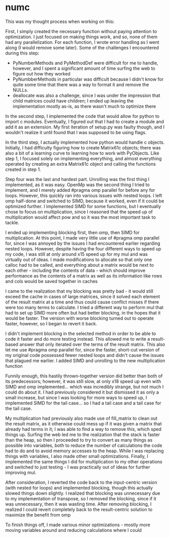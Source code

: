 # numc

This was my thought process when working on this:

First, I simply created the necessary function without paying attention to optimization. I just focused on making things work, and so, none of them had any parallelization. For each function, I wrote error handling as I went along (I would remove some later). Some of the challenges I encountered during this step:  
 - PyNumberMethods and PyMethodDef were difficult for me to handle, however, and I spent a significant amount of time surfing the web to figure out how they worked  
 - PyNumbberMethods in particular was difficult because I didn't know for quite some time that there was a way to format it and remove the NULLs.  
 - deallocate was also a challenge, since I was under the impression that child matrices could have children; I ended up leaving the implementation mostly as-is, as there wasn't much to optimize there  

In the second step, I implemented the code that would allow for python to import c modules. Eventually, I figured out that I had to create a module and add it as an extension. My first iteration of setup.py was faulty though, and I wouldn't realize it until found that I was supposed to be using flags.

In the third step, I actually implemented how python would handle c objects. Initially, I had difficulty figuring how to create Matrix61c objects; there was also a bit of a learning curve to learning how to work with PyObjects. Like step 1, I focused solely on implementing everything, and almost everything operated by creating an extra Matrix61c object and calling the functions created in step 1.

Step four was the last and hardest part. Unrolling was the first thing I implemented, as it was easy. OpenMp was the second thing I tried to implement, and I merely added #pragma omp parallel for before any for loops. However, this quickly ran into various issues with nested loops. I left omp half-done and switched to SIMD, because it worked, even if it could be optimized further. I implemented SIMD for some functions, but I eventually chose to focus on multiplication, since I reasoned that the speed up of multiplication would affect pow and so it was the most important task to tackle. 

I ended up implementing blocking first, then omp, then SIMD for multiplication. At this point, I made very little use of #pragma omp parallel for, since I was annoyed by the issues I had encountered earlier regarding nested loops. However, despite having the four different ways to speed up my code, I was still at only around x15 speed up for my mul and was virtually out of ideas. I made modifications to allocate so that only one calloc had to be called, and everything about a matrix would be next to each other - including the contents of data - which should improve performance as the contents of a matrix as well as its information like rows and cols would be saved together in caches

I came to the realization that my blocking was pretty bad - it would still exceed the cache in cases of large matrices, since it solved each element of the result matrix at a time and thus could cause conflict misses if there were too many terms to calculate. I tried a different way to perform mul that had to set up SIMD more often but had better blocking, in the hopes that it would be faster. The version with worse blocking turned out to operate faster, however, so I began to revert it back.

I didn't implement blocking in the selected method in order to be able to code it faster and do more testing instead. This allowed me to write a result-based answer that only iterated over the terms of the result matrix. This also let me use #pragma omp parallel for, since the faster, short-cut version of my original code possessed fewer nested loops and didn't cause the issues that plagued me earlier. I added SIMD and unrolling to the new multiplication function

Funnily enough, this hastily thrown-together version did better than both of its predecessors; however, it was still slow, at only x18 speed up even with SIMD and omp implemented... which was incredibly strange, but not much I could do about it. I had previously considered it but dismissed it as only a small increase, but since I was looking for more ways to speed up, I implemented SIMD for the tail case... so I had a tail case and a tail case for the tail case.

My multiplication had previously also made use of fill_matrix to clean out the result matrix, as it otherwise could mess up if it was given a matrix that already had terms in it; I was able to find a way to remove this, which sped things up. Surfing the web led me to the realization that the stack is faster than the heap, so then I proceeded to try to convert as many things as possible into variables, both to reduce the number of calculations the code had to do and to avoid memory accesses to the heap. While I was replacing things with variables, I also made other small optimizations. Finally, I implemented the same things I did for multiplication to my other operations and switched to just testing - I was practically out of ideas for further improving mul.

After consideration, I reverted the code back to the input-centric version (with nested for loops) and implemented blocking, though this actually slowed things down slightly. I realized that blocking was unnecessary due to my implementation of transpose, so I removed the blocking, since if it was unnecessary, then it was wasting time. After removing blocking, I realized I could revert completely back to the result-centric solution to maximize the benefit from omp

To finish things off, I made various minor optimizations - mostly more moving variables around and reducing calculations where I could
